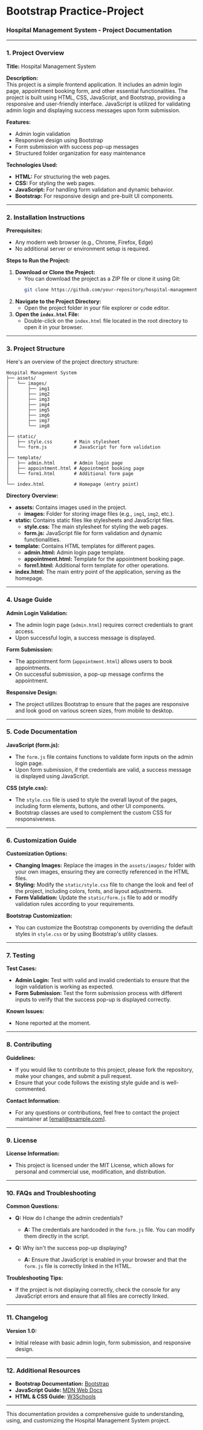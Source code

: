 # Bootstrap Practice-Project

### **Hospital Management System - Project Documentation**

---

### **1. Project Overview**

**Title:** Hospital Management System

**Description:**  
This project is a simple frontend application. It includes an admin login page, appointment booking form, and other essential functionalities. The project is built using HTML, CSS, JavaScript, and Bootstrap, providing a responsive and user-friendly interface. JavaScript is utilized for validating admin login and displaying success messages upon form submission.

**Features:**
- Admin login validation
- Responsive design using Bootstrap
- Form submission with success pop-up messages
- Structured folder organization for easy maintenance

**Technologies Used:**
- **HTML:** For structuring the web pages.
- **CSS:** For styling the web pages.
- **JavaScript:** For handling form validation and dynamic behavior.
- **Bootstrap:** For responsive design and pre-built UI components.

---

### **2. Installation Instructions**

**Prerequisites:**
- Any modern web browser (e.g., Chrome, Firefox, Edge)
- No additional server or environment setup is required.

**Steps to Run the Project:**
1. **Download or Clone the Project:**
   - You can download the project as a ZIP file or clone it using Git:
     ```bash
     git clone https://github.com/your-repository/hospital-management-system.git
     ```
2. **Navigate to the Project Directory:**
   - Open the project folder in your file explorer or code editor.
3. **Open the `index.html` File:**
   - Double-click on the `index.html` file located in the root directory to open it in your browser.

---

### **3. Project Structure**

Here's an overview of the project directory structure:

```
Hospital Management System
├── assets/
│   └── images/
│       ├── img1
│       ├── img2
│       ├── img3
│       ├── img4
│       ├── img5
│       ├── img6
│       ├── img7
│       └── img8
│
├── static/
│   ├── style.css        # Main stylesheet
│   └── form.js          # JavaScript for form validation
│
├── template/
│   ├── admin.html       # Admin login page
│   ├── appointment.html # Appointment booking page
│   └── form1.html       # Additional form page
│
└── index.html           # Homepage (entry point)
```

**Directory Overview:**
- **assets:** Contains images used in the project.
  - **images:** Folder for storing image files (e.g., `img1`, `img2`, etc.).
- **static:** Contains static files like stylesheets and JavaScript files.
  - **style.css:** The main stylesheet for styling the web pages.
  - **form.js:** JavaScript file for form validation and dynamic functionalities.
- **template:** Contains HTML templates for different pages.
  - **admin.html:** Admin login page template.
  - **appointment.html:** Template for the appointment booking page.
  - **form1.html:** Additional form template for other operations.
- **index.html:** The main entry point of the application, serving as the homepage.

---

### **4. Usage Guide**

**Admin Login Validation:**
- The admin login page (`admin.html`) requires correct credentials to grant access.
- Upon successful login, a success message is displayed.

**Form Submission:**
- The appointment form (`appointment.html`) allows users to book appointments.
- On successful submission, a pop-up message confirms the appointment.

**Responsive Design:**
- The project utilizes Bootstrap to ensure that the pages are responsive and look good on various screen sizes, from mobile to desktop.

---

### **5. Code Documentation**

**JavaScript (form.js):**
- The `form.js` file contains functions to validate form inputs on the admin login page.
- Upon form submission, if the credentials are valid, a success message is displayed using JavaScript.

**CSS (style.css):**
- The `style.css` file is used to style the overall layout of the pages, including form elements, buttons, and other UI components.
- Bootstrap classes are used to complement the custom CSS for responsiveness.

---

### **6. Customization Guide**

**Customization Options:**
- **Changing Images:** Replace the images in the `assets/images/` folder with your own images, ensuring they are correctly referenced in the HTML files.
- **Styling:** Modify the `static/style.css` file to change the look and feel of the project, including colors, fonts, and layout adjustments.
- **Form Validation:** Update the `static/form.js` file to add or modify validation rules according to your requirements.

**Bootstrap Customization:**
- You can customize the Bootstrap components by overriding the default styles in `style.css` or by using Bootstrap's utility classes.

---

### **7. Testing**

**Test Cases:**
- **Admin Login:** Test with valid and invalid credentials to ensure that the login validation is working as expected.
- **Form Submission:** Test the form submission process with different inputs to verify that the success pop-up is displayed correctly.

**Known Issues:**
- None reported at the moment.

---

### **8. Contributing**

**Guidelines:**
- If you would like to contribute to this project, please fork the repository, make your changes, and submit a pull request.
- Ensure that your code follows the existing style guide and is well-commented.

**Contact Information:**
- For any questions or contributions, feel free to contact the project maintainer at [email@example.com].

---

### **9. License**

**License Information:**
- This project is licensed under the MIT License, which allows for personal and commercial use, modification, and distribution.

---

### **10. FAQs and Troubleshooting**

**Common Questions:**
- **Q:** How do I change the admin credentials?
  - **A:** The credentials are hardcoded in the `form.js` file. You can modify them directly in the script.

- **Q:** Why isn't the success pop-up displaying?
  - **A:** Ensure that JavaScript is enabled in your browser and that the `form.js` file is correctly linked in the HTML.

**Troubleshooting Tips:**
- If the project is not displaying correctly, check the console for any JavaScript errors and ensure that all files are correctly linked.

---

### **11. Changelog**

**Version 1.0:**
- Initial release with basic admin login, form submission, and responsive design.

---

### **12. Additional Resources**

- **Bootstrap Documentation:** [Bootstrap](https://getbootstrap.com/docs/5.0/getting-started/introduction/)
- **JavaScript Guide:** [MDN Web Docs](https://developer.mozilla.org/en-US/docs/Web/JavaScript/Guide)
- **HTML & CSS Guide:** [W3Schools](https://www.w3schools.com/)

---

This documentation provides a comprehensive guide to understanding, using, and customizing the Hospital Management System project.

